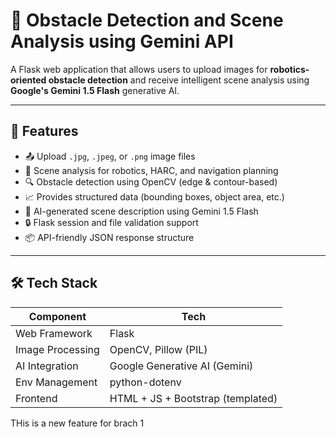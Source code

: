 # 🤖 Obstacle Detection and Scene Analysis using Gemini API

A Flask web application that allows users to upload images for **robotics-oriented obstacle detection** and receive intelligent scene analysis using **Google's Gemini 1.5 Flash** generative AI.

---

## 🌟 Features

- 📤 Upload `.jpg`, `.jpeg`, or `.png` image files
- 🧠 Scene analysis for robotics, HARC, and navigation planning
- 🔍 Obstacle detection using OpenCV (edge & contour-based)
- 📈 Provides structured data (bounding boxes, object area, etc.)
- 📝 AI-generated scene description using Gemini 1.5 Flash
- 🔒 Flask session and file validation support
- 📦 API-friendly JSON response structure

---

## 🛠 Tech Stack

| Component        | Tech                             |
|------------------|----------------------------------|
| Web Framework    | Flask                            |
| Image Processing | OpenCV, Pillow (PIL)             |
| AI Integration   | Google Generative AI (Gemini)    |
| Env Management   | python-dotenv                    |
| Frontend         | HTML + JS + Bootstrap (templated)|



THis is a new feature for brach 1